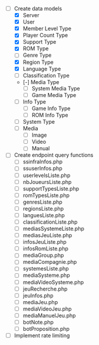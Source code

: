- [ ] Create data models
    - [x] Server
    - [x] User
    - [x] Member Level Type
    - [x] Player Count Type
    - [x] Support Type
    - [x] ROM Type
    - [ ] Genre Type
    - [x] Region Type
    - [x] Language Type
    - [ ] Classification Type
    - [-] Media Type
        - [ ] System Media Type
        - [ ] Game Media Type
    - [ ] Info Type
        - [ ] Game Info Type
        - [ ] ROM Info Type
    - [ ] System Type
    - [ ] Media
        - [ ] Image
        - [ ] Video
        - [ ] Manual
- [ ] Create endpoint query functions
    - [ ] ssinfraInfos.php
    - [ ] ssuserInfos.php
    - [ ] userlevelsListe.php
    - [ ] nbJoueursListe.php
    - [ ] supportTypesListe.php
    - [ ] romTypesListe.php
    - [ ] genresListe.php
    - [ ] regionsListe.php
    - [ ] languesListe.php
    - [ ] classificationListe.php
    - [ ] mediasSystemeListe.php
    - [ ] mediasJeuListe.php
    - [ ] infosJeuListe.php
    - [ ] infosRomListe.php
    - [ ] mediaGroup.php
    - [ ] mediaCompagnie.php
    - [ ] systemesListe.php
    - [ ] mediaSysteme.php
    - [ ] mediaVideoSysteme.php
    - [ ] jeuRecherche.php
    - [ ] jeuInfos.php
    - [ ] mediaJeu.php
    - [ ] mediaVideoJeu.php
    - [ ] mediaManuelJeu.php
    - [ ] botNote.php
    - [ ] botProposition.php
- [ ] Implement rate limiting